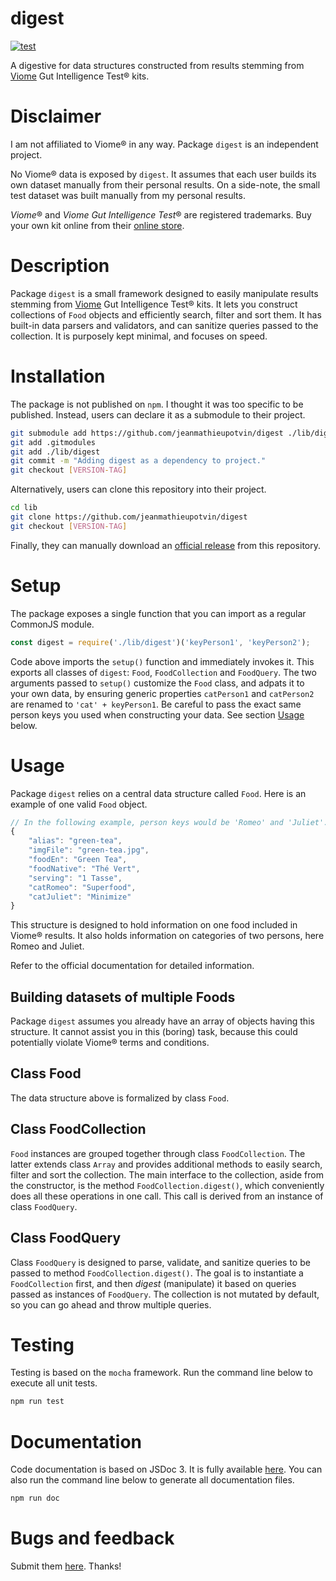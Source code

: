 # digest

<!-- Badges: start -->
[![test](https://github.com/jeanmathieupotvin/digest/actions/workflows/npm-test.yml/badge.svg?branch=main)](https://github.com/jeanmathieupotvin/digest/actions/workflows/npm-test.yml)
<!-- Badges: end -->


A digestive for data structures constructed from results stemming from
[Viome](https://www.viome.com/) Gut Intelligence Test® kits.

# Disclaimer

I am not affiliated to Viome® in any way. Package `digest` is an independent
project. 

No Viome® data is exposed by `digest`. It assumes that each user builds its own
dataset manually from their personal results. On a side-note, the small test
dataset was built manually from my personal results.

*Viome*® and *Viome Gut Intelligence Test*® are registered trademarks. Buy your
own kit online from their [online store](https://www.viome.com/products/gut-intelligence).

# Description

Package `digest` is a small framework designed to easily manipulate results
stemming from [Viome](https://www.viome.com/) Gut Intelligence Test® kits. It lets
you construct collections of `Food` objects and efficiently search, filter and
sort them. It has built-in data parsers and validators, and can sanitize
queries passed to the collection. It is purposely kept minimal, and focuses on
speed.

# Installation

The package is not published on `npm`. I thought it was too specific to be
published. Instead, users can declare it as a submodule to their project.

```bash
git submodule add https://github.com/jeanmathieupotvin/digest ./lib/digest
git add .gitmodules
git add ./lib/digest
git commit -m "Adding digest as a dependency to project."
git checkout [VERSION-TAG]
```

Alternatively, users can clone this repository into their project.

```bash
cd lib
git clone https://github.com/jeanmathieupotvin/digest
git checkout [VERSION-TAG]
```

Finally, they can manually download an
[official release](https://github.com/jeanmathieupotvin/digest/releases) from
this repository.

# Setup

The package exposes a single function that you can import as a regular
CommonJS module.

```js
const digest = require('./lib/digest')('keyPerson1', 'keyPerson2');
```

Code above imports the `setup()` function and immediately invokes it. This
exports all classes of `digest`: `Food`, `FoodCollection` and
`FoodQuery`. The two arguments passed to `setup()` customize the `Food`
class, and adpats it to your own data, by ensuring generic properties
`catPerson1` and `catPerson2` are renamed to `'cat' + keyPerson1`. Be careful
to pass the exact same person keys you used when constructing your data. See
section [Usage](#Usage) below.

# Usage

Package `digest` relies on a central data structure called `Food`. Here
is an example of one valid `Food` object.

```js
// In the following example, person keys would be 'Romeo' and 'Juliet'.
{
    "alias": "green-tea",
    "imgFile": "green-tea.jpg",
    "foodEn": "Green Tea",
    "foodNative": "Thé Vert",
    "serving": "1 Tasse",
    "catRomeo": "Superfood",
    "catJuliet": "Minimize"
}
```

This structure is designed to hold information on one food included in Viome® 
results. It also holds information on categories of two persons, here Romeo
and Juliet.

Refer to the official documentation for detailed information.

## Building datasets of multiple Foods

Package `digest` assumes you already have an array of objects having this
structure. It cannot assist you in this (boring) task, because this could
potentially violate Viome® terms and conditions.

## Class Food 

The data structure above is formalized by class `Food`.

## Class FoodCollection

`Food` instances are grouped together through class `FoodCollection`. The latter 
extends class `Array` and provides additional methods to easily search, filter and
sort the collection. The main interface to the collection, aside from the constructor,
is the method `FoodCollection.digest()`, which conveniently does all these
operations in one call. This call is derived from an instance of class
`FoodQuery`.

## Class FoodQuery

Class `FoodQuery` is designed to parse, validate, and sanitize queries to be
passed to method `FoodCollection.digest()`. The goal is to instantiate a
`FoodCollection` first, and then *digest* (manipulate) it based on queries
passed as instances of `FoodQuery`. The collection is not mutated by default,
so you can go ahead and throw multiple queries.

# Testing

Testing is based on the `mocha` framework. Run the command line below to
execute all unit tests.

```bash
npm run test
```

# Documentation

Code documentation is based on JSDoc 3. It is fully available
[here](https://docs.potvin.xyz/digest). You can also run the command line
below to generate all documentation files.

```bash
npm run doc
```

# Bugs and feedback

Submit them [here](https://github.com/jeanmathieupotvin/digest/issues). Thanks!
